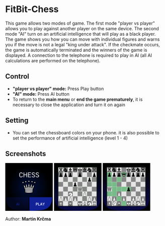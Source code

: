 # FitBit-Chess

This game allows two modes of game. The first mode "player vs player" allows you to play against another player on the same device. The second mode "AI" turn on an artificial intelligence that will play as a black player. The game shows you how you can move with individual figures and warns you if the move is not a legal "king under attack". If the checkmate occurs, the game is automatically terminated and the winners of the game is displayed. A connection to the telephone is required to play in AI (all AI calculations are performed on the telephone).

## Control
  * __"player vs player" mode:__ Press Play button
  * __"AI" mode:__ Press AI button
  * To return to the __main menu__ or __end the game prematurely__, it is necessary to close the application and turn it on again
  
## Setting
  * You can set the chessboard colors on your phone. it is also possible to set the performance of artificial intelligence (level 1 - 4)

## Screenshots
<div class="d-flex justify-content-between">
  <img src="./doc/img1.PNG" width="30%">
  <img src="./doc/img2.png" width="30%">
  <img src="./doc/img3.png" width="30%">
</div>


Author: __Martin Krčma__
